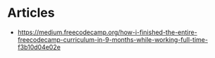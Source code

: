 # Articles
- https://medium.freecodecamp.org/how-i-finished-the-entire-freecodecamp-curriculum-in-9-months-while-working-full-time-f3b10d04e02e
